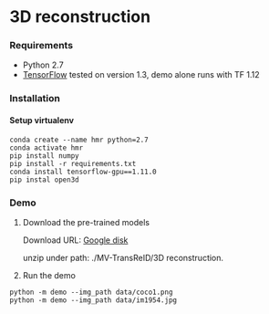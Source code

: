 # 3D reconstruction

### Requirements
- Python 2.7
- [TensorFlow](https://www.tensorflow.org/) tested on version 1.3, demo alone runs with TF 1.12

### Installation

#### Setup virtualenv
```
conda create --name hmr python=2.7
conda activate hmr
pip install numpy
pip install -r requirements.txt
conda install tensorflow-gpu==1.11.0
pip instal open3d 
```


### Demo

1. Download the pre-trained models

   Download URL: [Google disk](https://drive.google.com/file/d/19nymcyBRBL5i0i-TByR9O4yTeuNU5DA5/view?usp=sharing)
   
   unzip under path: ./MV-TransReID/3D reconstruction.

3. Run the demo
```
python -m demo --img_path data/coco1.png
python -m demo --img_path data/im1954.jpg
```


